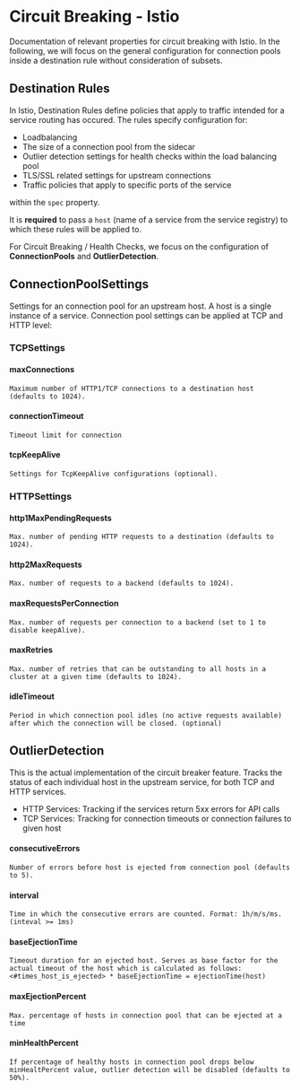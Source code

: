 # Circuit Breaking - Istio
Documentation of relevant properties for circuit breaking with Istio.
In the following, we will focus on the general configuration for connection pools inside a destination rule without consideration of subsets.

## Destination Rules
In Istio, Destination Rules define policies that apply to traffic intended for a service routing has occured. The rules specify configuration for:
* Loadbalancing
* The size of a connection pool from the sidecar
* Outlier detection settings for health checks within the load balancing pool
* TLS/SSL related settings for upstream connections
* Traffic policies that apply to specific ports of the service  

within the `spec` property. 

It is **required** to pass a `host` (name of a service from the service registry) to which these rules will be applied to.

For Circuit Breaking / Health Checks, we focus on the configuration of **ConnectionPools** and **OutlierDetection**.

## ConnectionPoolSettings
Settings for an connection pool for an upstream host. A host is a single instance of a service. Connection pool settings can be applied at TCP and HTTP level:

### TCPSettings
#### maxConnections
    Maximum number of HTTP1/TCP connections to a destination host (defaults to 1024).
#### connectionTimeout
    Timeout limit for connection
#### tcpKeepAlive
    Settings for TcpKeepAlive configurations (optional).

### HTTPSettings
#### http1MaxPendingRequests
    Max. number of pending HTTP requests to a destination (defaults to 1024).
#### http2MaxRequests
    Max. number of requests to a backend (defaults to 1024).
#### maxRequestsPerConnection
    Max. number of requests per connection to a backend (set to 1 to disable keepAlive).
#### maxRetries
    Max. number of retries that can be outstanding to all hosts in a cluster at a given time (defaults to 1024).
#### idleTimeout
    Period in which connection pool idles (no active requests available) after which the connection will be closed. (optional)


## OutlierDetection
This is the actual implementation of the circuit breaker feature. Tracks the status of each individual host in the upstream service, for both TCP and HTTP services.
* HTTP Services: Tracking if the services return 5xx errors for API calls
* TCP Services: Tracking for connection timeouts or connection failures to given host

#### consecutiveErrors
    Number of errors before host is ejected from connection pool (defaults to 5).
#### interval
    Time in which the consecutive errors are counted. Format: 1h/m/s/ms. (inteval >= 1ms)
#### baseEjectionTime
    Timeout duration for an ejected host. Serves as base factor for the actual timeout of the host which is calculated as follows: <#times_host_is_ejected> * baseEjectionTime = ejectionTime(host)
#### maxEjectionPercent
    Max. percentage of hosts in connection pool that can be ejected at a time
#### minHealthPercent
    If percentage of healthy hosts in connection pool drops below minHealtPercent value, outlier detection will be disabled (defaults to 50%).